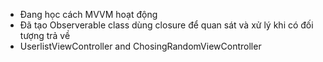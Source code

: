 - Đang học cách MVVM hoạt động 
- Đã tạo Observerable class dùng closure để quan sát và xử lý khi có đối tượng trả về
- UserlistViewController and ChosingRandomViewController
